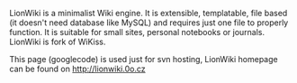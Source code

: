 LionWiki is a minimalist Wiki engine. It is extensible, templatable, file based (it doesn't need database like MySQL) and requires just one file to properly function. It is suitable for small sites, personal notebooks or journals. LionWiki is fork of WiKiss.

This page (googlecode) is used just for svn hosting, LionWiki homepage can be found on http://lionwiki.0o.cz